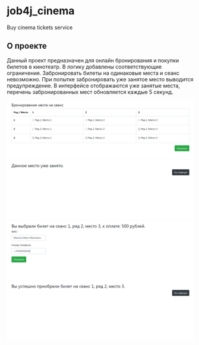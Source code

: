 # job4j_cinema
Buy cinema tickets service

## О проекте
Данный проект предназначен для онлайн бронирования и покупки билетов в кинотеатр. В логику добавлены соответствующие
ограничения. Забронировать билеты на одинаковые места и сеанс невозможно. При попытке забронировать уже занятое место
выводится предупреждение. В интерфейсе отображаются уже занятые места, перечень забронированных мест обновляется
каждые 5 секунд.

![ScreenShot](images/index.png)
![ScreenShot](images/already_taken.png)
![ScreenShot](images/payment.png)
![ScreenShot](images/success.png)
